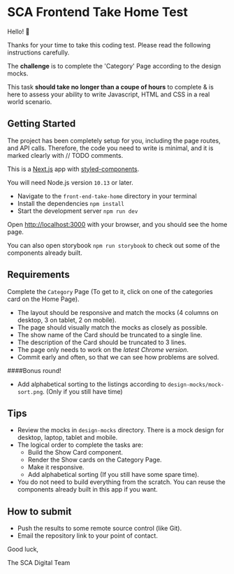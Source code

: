 # SCA Frontend Take Home Test

Hello! 👋

Thanks for your time to take this coding test. Please read the following instructions carefully.

The **challenge** is to complete the 'Category' Page according to the design mocks.

This task **should take no longer than a coupe of hours** to complete & is here to assess your ability to write Javascript, HTML and CSS in a real world scenario.

## Getting Started
The project has been completely setup for you, including the page routes, and API calls. Therefore, the code you need to write is minimal, and it is marked clearly with // TODO comments.

This is a [Next.js](https://nextjs.org/) app with [styled-components](https://styled-components.com/).

You will need Node.js version `10.13` or later.

- Navigate to the `front-end-take-home` directory in your terminal
- Install the dependencies `npm install`
- Start the development server `npm run dev`

Open [http://localhost:3000](http://localhost:3000) with your browser, and you should see the home page.

You can also open storybook `npm run storybook` to check out some of the components already built.

## Requirements

Complete the `Category` Page (To get to it, click on one of the categories card on the Home Page).

- The layout should be responsive and match the mocks (4 columns on desktop, 3 on tablet, 2 on mobile).
- The page should visually match the mocks as closely as possible.
- The show name of the Card should be truncated to a single line.
- The description of the Card should be truncated to 3 lines.
- The page only needs to work on the *latest Chrome version*.
- Commit early and often, so that we can see how problems are solved.

####Bonus round!
- Add alphabetical sorting to the listings according to `design-mocks/mock-sort.png`. (Only if you still have time)

## Tips
- Review the mocks in `design-mocks` directory. There is a mock design for desktop, laptop, tablet and mobile.
- The logical order to complete the tasks are:
  - Build the Show Card component.
  - Render the Show cards on the Category Page.
  - Make it responsive.
  - Add alphabetical sorting (If you still have some spare time).
- You do not need to build everything from the scratch. You can reuse the components already built in this app if you want.

## How to submit

- Push the results to some remote source control (like Git).
- Email the repository link to your point of contact.

Good luck,

The SCA Digital Team
